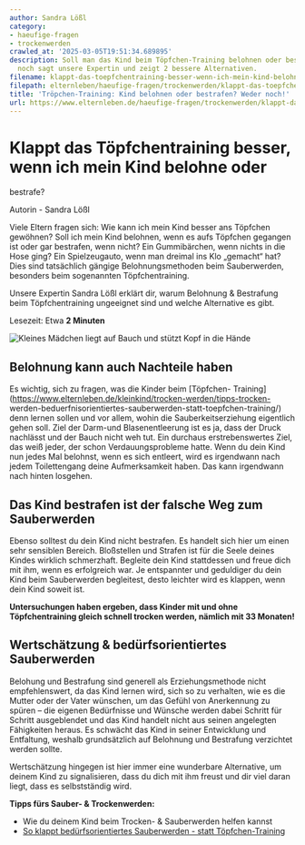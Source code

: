 ```yaml
---
author: Sandra Lößl
category:
- haeufige-fragen
- trockenwerden
crawled_at: '2025-03-05T19:51:34.689895'
description: Soll man das Kind beim Töpfchen-Training belohnen oder bestrafen? Weder
  noch sagt unsere Expertin und zeigt 2 bessere Alternativen.
filename: klappt-das-toepfchentraining-besser-wenn-ich-mein-kind-belohne-oder-bestrafe.md
filepath: elternleben/haeufige-fragen/trockenwerden/klappt-das-toepfchentraining-besser-wenn-ich-mein-kind-belohne-oder-bestrafe.md
title: 'Tröpchen-Training: Kind belohnen oder bestrafen? Weder noch!'
url: https://www.elternleben.de/haeufige-fragen/trockenwerden/klappt-das-toepfchentraining-besser-wenn-ich-mein-kind-belohne-oder-bestrafe/
---
```


#  Klappt das Töpfchentraining besser, wenn ich mein Kind belohne oder
bestrafe?

Autorin - Sandra Lößl

Viele Eltern fragen sich: Wie kann ich mein Kind besser ans Töpfchen gewöhnen?
Soll ich mein Kind belohnen, wenn es aufs Töpfchen gegangen ist oder gar
bestrafen, wenn nicht? Ein Gummibärchen, wenn nichts in die Hose ging? Ein
Spielzeugauto, wenn man dreimal ins Klo „gemacht“ hat? Dies sind tatsächlich
gängige Belohnungsmethoden beim Sauberwerden, besonders beim sogenannten
Töpfchentraining.

Unsere Expertin Sandra Lößl erklärt dir, warum Belohnung & Bestrafung beim
Töpfchentraining ungeeignet sind und welche Alternative es gibt.

Lesezeit: Etwa **2 Minuten**

![Kleines Mädchen liegt auf Bauch und stützt Kopf in die
Hände](/fileadmin/_processed_/e/6/csm_Q_A_Ha__ufige_Fragen_Klappt_das_To__pfchentraining_besser__wenn_ich_mein_Kind_belohne_oder_bestrafe__child-1241825_1920_KLEIN_dac945641a.jpg)

##  Belohnung kann auch Nachteile haben

Es wichtig, sich zu fragen, was die Kinder beim [Töpfchen-
Training](https://www.elternleben.de/kleinkind/trocken-werden/tipps-trocken-
werden-beduerfnisorientiertes-sauberwerden-statt-toepfchen-training/)​​​​​​​
denn lernen sollen und vor allem, wohin die Sauberkeitserziehung eigentlich
gehen soll. Ziel der Darm-und Blasenentleerung ist es ja, dass der Druck
nachlässt und der Bauch nicht weh tut. Ein durchaus erstrebenswertes Ziel, das
weiß jeder, der schon Verdauungsprobleme hatte. Wenn du dein Kind nun jedes
Mal belohnst, wenn es sich entleert, wird es irgendwann nach jedem
Toilettengang deine Aufmerksamkeit haben. Das kann irgendwann nach hinten
losgehen.

##  Das Kind bestrafen ist der falsche Weg zum Sauberwerden

Ebenso solltest du dein Kind nicht bestrafen. Es handelt sich hier um einen
sehr sensiblen Bereich. Bloßstellen und Strafen ist für die Seele deines
Kindes wirklich schmerzhaft. Begleite dein Kind stattdessen und freue dich mit
ihm, wenn es erfolgreich war. Je entspannter und geduldiger du dein Kind beim
Sauberwerden begleitest, desto leichter wird es klappen, wenn dein Kind soweit
ist.

**Untersuchungen haben ergeben, dass Kinder mit und ohne Töpfchentraining
gleich schnell trocken werden, nämlich mit 33 Monaten!**

##  Wertschätzung & bedürfsorientiertes Sauberwerden

Belohung und Bestrafung sind generell als Erziehungsmethode nicht
empfehlenswert, da das Kind lernen wird, sich so zu verhalten, wie es die
Mutter oder der Vater wünschen, um das Gefühl von Anerkennung zu spüren – die
eigenen Bedürfnisse und Wünsche werden dabei Schritt für Schritt ausgeblendet
und das Kind handelt nicht aus seinen angelegten Fähigkeiten heraus. Es
schwächt das Kind in seiner Entwicklung und Entfaltung, weshalb grundsätzlich
auf Belohnung und Bestrafung verzichtet werden sollte.

Wertschätzung hingegen ist hier immer eine wunderbare Alternative, um deinem
Kind zu signalisieren, dass du dich mit ihm freust und dir viel daran liegt,
dass es selbstständig wird.

**Tipps fürs Sauber- & Trockenwerden:**

  * Wie du deinem Kind beim Trocken- & Sauberwerden helfen kannst
  * [So klappt bedürfsorientiertes Sauberwerden - statt Töpfchen-Training](https://www.elternleben.de/kleinkind/trocken-werden/tipps-trocken-werden-beduerfnisorientiertes-sauberwerden-statt-toepfchen-training/)

